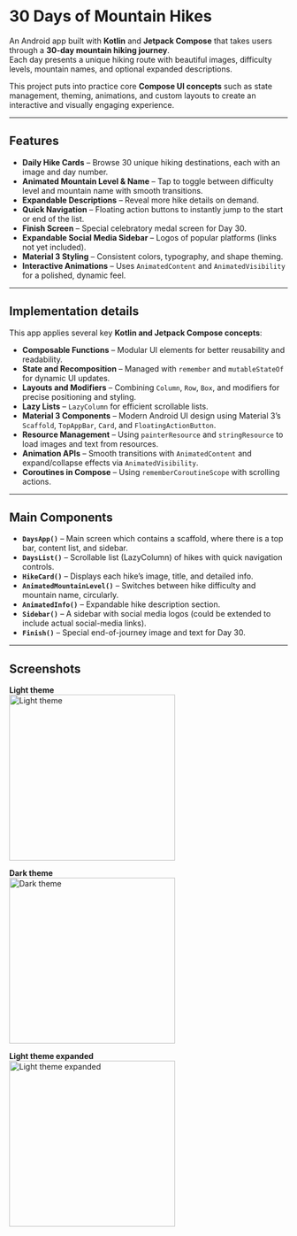 # 30 Days of Mountain Hikes

An Android app built with **Kotlin** and **Jetpack Compose** that takes users through a **30-day mountain hiking journey**.  
Each day presents a unique hiking route with beautiful images, difficulty levels, mountain names, and optional expanded descriptions.

This project puts into practice core **Compose UI concepts** such as state management, theming, animations, and custom layouts to create an interactive and visually engaging experience.

---

## Features

- **Daily Hike Cards** – Browse 30 unique hiking destinations, each with an image and day number.
- **Animated Mountain Level & Name** – Tap to toggle between difficulty level and mountain name with smooth transitions.
- **Expandable Descriptions** – Reveal more hike details on demand.
- **Quick Navigation** – Floating action buttons to instantly jump to the start or end of the list.
- **Finish Screen** – Special celebratory medal screen for Day 30.
- **Expandable Social Media Sidebar** – Logos of popular platforms (links not yet included).
- **Material 3 Styling** – Consistent colors, typography, and shape theming.
- **Interactive Animations** – Uses `AnimatedContent` and `AnimatedVisibility` for a polished, dynamic feel.

---

## Implementation details

This app applies several key **Kotlin and Jetpack Compose concepts**:

- **Composable Functions** – Modular UI elements for better reusability and readability.
- **State and Recomposition** – Managed with `remember` and `mutableStateOf` for dynamic UI updates.
- **Layouts and Modifiers** – Combining `Column`, `Row`, `Box`, and modifiers for precise positioning and styling.
- **Lazy Lists** – `LazyColumn` for efficient scrollable lists.
- **Material 3 Components** – Modern Android UI design using Material 3’s `Scaffold`, `TopAppBar`, `Card`, and `FloatingActionButton`.
- **Resource Management** – Using `painterResource` and `stringResource` to load images and text from resources.
- **Animation APIs** – Smooth transitions with `AnimatedContent` and expand/collapse effects via `AnimatedVisibility`.
- **Coroutines in Compose** – Using `rememberCoroutineScope` with scrolling actions.

---

## Main Components

- **`DaysApp()`** – Main screen which contains a scaffold, where there is a top bar, content list, and sidebar.
- **`DaysList()`** – Scrollable list (LazyColumn) of hikes with quick navigation controls.
- **`HikeCard()`** – Displays each hike’s image, title, and detailed info.
- **`AnimatedMountainLevel()`** – Switches between hike difficulty and mountain name, circularly.
- **`AnimatedInfo()`** – Expandable hike description section.
- **`Sidebar()`** – A sidebar with social media logos (could be extended to include actual social-media links).
- **`Finish()`** – Special end-of-journey image and text for Day 30.

---

## Screenshots

**Light theme**  
<img src="screenshots/light_theme.png" alt="Light theme" width="300"/>

**Dark theme**  
<img src="screenshots/dark_theme.png" alt="Dark theme" width="300"/>

**Light theme expanded**  
<img src="screenshots/light_theme_details.png" alt="Light theme expanded" width="300"/>